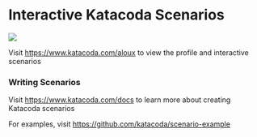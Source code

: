 # Interactive Katacoda Scenarios

[![](http://shields.katacoda.com/katacoda/aloux/count.svg)](https://www.katacoda.com/aloux "Get your profile on Katacoda.com")

Visit https://www.katacoda.com/aloux to view the profile and interactive scenarios

### Writing Scenarios
Visit https://www.katacoda.com/docs to learn more about creating Katacoda scenarios

For examples, visit https://github.com/katacoda/scenario-example
